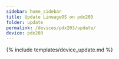 ```yaml
---
sidebar: home_sidebar
title: Update LineageOS on pdx203
folder: update
permalink: /devices/pdx203/update/
device: pdx203
---
```

{% include templates/device_update.md %}
